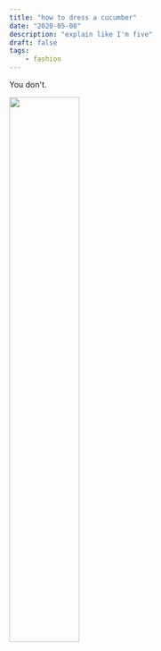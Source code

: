 ```yaml
---
title: "how to dress a cucumber"
date: "2020-05-08"
description: "explain like I'm five"
draft: false
tags:
    - fashion
---
```


You don't.

<img src="https://upload.wikimedia.org/wikipedia/commons/f/fb/Aubergine.jpg" width="50%">